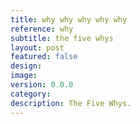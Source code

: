 ```yaml
---
title: why why why why why
reference: why
subtitle: the five whys
layout: post
featured: false
design: 
image: 
version: 0.0.0
category: 
description: The Five Whys.
---
```




<!-- 	What is it and why is it important? What were you inspired by? What were you interested in exploring?

		How does it work? How did you build it? What libraries do you use and why? Methodology? What kind of skills did you have at the time?

		Results? How long did it take you? How done is it? Are you satisfied, what parts are you looking to improve?
-->